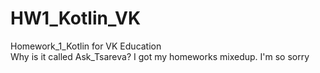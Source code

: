# HW1_Kotlin_VK
Homework_1_Kotlin for VK Education</br>
Why is it called Ask_Tsareva? I got my homeworks mixedup. I'm so sorry
